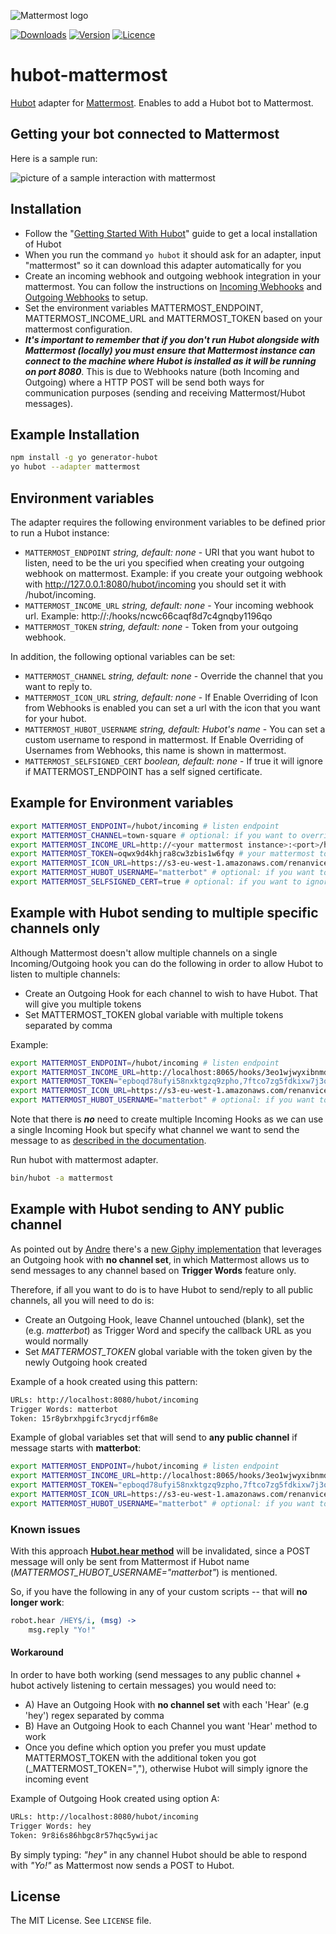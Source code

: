 ![Mattermost logo](https://avatars0.githubusercontent.com/u/9828093?v=3&s=200)

[![Downloads](https://img.shields.io/npm/dm/hubot-mattermost.svg)](https://www.npmjs.com/package/hubot-mattermost)
[![Version](https://img.shields.io/npm/v/hubot-mattermost.svg)](https://github.com/anroots/hubot-mattermost/releases)
[![Licence](https://img.shields.io/npm/l/express.svg)](https://github.com/anroots/hubot-mattermost/blob/master/LICENSE)

# hubot-mattermost

[Hubot](https://github.com/github/hubot) adapter for [Mattermost](http://www.mattermost.org/).
Enables to add a Hubot bot to Mattermost.

## Getting your bot connected to Mattermost

Here is a sample run:

![picture of a sample interaction with mattermost](https://cloud.githubusercontent.com/assets/5564668/11096122/672edb84-8890-11e5-9a69-4662a42b3012.png)

## Installation

* Follow the "[Getting Started With Hubot](https://hubot.github.com/docs/)" guide to get a local installation of Hubot
* When you run the command `yo hubot` it should ask for an adapter, input "mattermost" so it can download this adapter automatically for you
* Create an incoming webhook and outgoing webhook integration in your mattermost. You can follow the instructions on [Incoming Webhooks](http://docs.mattermost.com/developer/webhooks-incoming.html#enabling-incoming-webhooks) and [Outgoing Webhooks](http://docs.mattermost.com/developer/webhooks-outgoing.html#enabling-outgoing-webhooks) to setup.
* Set the environment variables MATTERMOST_ENDPOINT, MATTERMOST_INCOME_URL and MATTERMOST_TOKEN based on your mattermost configuration.
* ***It's important to remember that if you don't run Hubot alongside with Mattermost (locally) you must ensure that Mattermost instance can connect to the machine where Hubot is installed as it will be running on port 8080***. This is due to Webhooks nature (both Incoming and Outgoing) where a HTTP POST will be send both ways for communication purposes (sending and receiving Mattermost/Hubot messages).

## Example Installation

  ```sh
npm install -g yo generator-hubot
yo hubot --adapter mattermost
  ```

## Environment variables

The adapter requires the following environment variables to be defined prior to run a Hubot instance:

* `MATTERMOST_ENDPOINT` _string, default: none_ - URI that you want hubot to listen, need to be the uri you specified when creating your outgoing webhook on mattermost. Example: if you create your outgoing webhook with http://127.0.0.1:8080/hubot/incoming you should set it with /hubot/incoming.
* `MATTERMOST_INCOME_URL` _string, default: none_ - Your incoming webhook url. Example: http://<your mattermost instance>:<port>/hooks/ncwc66caqf8d7c4gnqby1196qo
* `MATTERMOST_TOKEN` _string, default: none_ - Token from your outgoing webhook.

In addition, the following optional variables can be set:

* `MATTERMOST_CHANNEL` _string, default: none_ - Override the channel that you want to reply to.
* `MATTERMOST_ICON_URL` _string, default: none_ - If Enable Overriding of Icon from Webhooks is enabled you can set a url with the icon that you want for your hubot.
* `MATTERMOST_HUBOT_USERNAME` _string, default: Hubot's name_ - You can set a custom username to respond in mattermost. If Enable Overriding of Usernames from Webhooks, this name is shown in mattermost.
* `MATTERMOST_SELFSIGNED_CERT` _boolean, default: none_ - If true it will ignore if MATTERMOST_ENDPOINT has a self signed certificate.

## Example for Environment variables
  ```sh
export MATTERMOST_ENDPOINT=/hubot/incoming # listen endpoint
export MATTERMOST_CHANNEL=town-square # optional: if you want to override your channel
export MATTERMOST_INCOME_URL=http://<your mattermost instance>:<port>/hooks/ncwc66caqf8d7c4gnqby1196qo # your mattermost income url
export MATTERMOST_TOKEN=oqwx9d4khjra8cw3zbis1w6fqy # your mattermost token
export MATTERMOST_ICON_URL=https://s3-eu-west-1.amazonaws.com/renanvicente/toy13.png # optional: if you want to override hubot icon
export MATTERMOST_HUBOT_USERNAME="matterbot" # optional: if you want to override hubot name
export MATTERMOST_SELFSIGNED_CERT=true # optional: if you want to ignore self signed certificate

  ```

## Example with Hubot sending to multiple specific channels only

Although Mattermost doesn't allow multiple channels on a single Incoming/Outgoing hook you can do the following in order to allow Hubot to listen to multiple channels:

* Create an Outgoing Hook for each channel to wish to have Hubot. That will give you multiple tokens
* Set MATTERMOST_TOKEN global variable with multiple tokens separated by comma

Example:
```sh
export MATTERMOST_ENDPOINT=/hubot/incoming # listen endpoint
export MATTERMOST_INCOME_URL=http://localhost:8065/hooks/3eo1wjwyxibnmd5rsusk4h4pgh # your mattermost income url
export MATTERMOST_TOKEN="epboqd78ufyi58nxktgzq9zpho,7ftco7zg5fdkixw7j3okmuo3eo" # your mattermost token for **each Channel**
export MATTERMOST_ICON_URL=https://s3-eu-west-1.amazonaws.com/renanvicente/toy13.png # optional: if you want to override hubot icon
export MATTERMOST_HUBOT_USERNAME="matterbot" # optional: if you want to override hubot name
```

Note that there is ***no*** need to create multiple Incoming Hooks as we can use a single Incoming Hook but specify what channel we want to send the message to as [described in the documentation](http://docs.mattermost.org/integrations/webhooks/Incoming-Webhooks.html).


Run hubot with mattermost adapter.
  ```sh
bin/hubot -a mattermost
  ```

## Example with Hubot sending to ANY public channel

As pointed out by [Andre](https://github.com/devTechi) there's a [new Giphy implementation](https://github.com/mattermost/mattermost-integration-giphy) that leverages an Outgoing hook with **no channel set**, in which Mattermost allows us to send messages to any channel based on **Trigger Words** feature only.

Therefore, if all you want to do is to have Hubot to send/reply to all public channels, all you will need to do is:

* Create an Outgoing Hook, leave Channel untouched (blank), set the <Hubot Name> (e.g. *matterbot*) as Trigger Word and specify the callback URL as you would normally
* Set *MATTERMOST_TOKEN* global variable with the token given by the newly Outgoing hook created

Example of a hook created using this pattern:
```sh
URLs: http://localhost:8080/hubot/incoming
Trigger Words: matterbot
Token: 15r8ybrxhpgifc3rycdjrf6m8e
```

Example of global variables set that will send to **any public channel** if message starts with **matterbot**:
```sh
export MATTERMOST_ENDPOINT=/hubot/incoming # listen endpoint
export MATTERMOST_INCOME_URL=http://localhost:8065/hooks/3eo1wjwyxibnmd5rsusk4h4pgh # your mattermost income url
export MATTERMOST_TOKEN="epboqd78ufyi58nxktgzq9zpho,7ftco7zg5fdkixw7j3okmuo3eo" # your mattermost token
export MATTERMOST_ICON_URL=https://s3-eu-west-1.amazonaws.com/renanvicente/toy13.png # optional: if you want to override hubot icon
export MATTERMOST_HUBOT_USERNAME="matterbot" # optional: if you want to override hubot name
```

### Known issues

With this approach [**Hubot.hear method**](https://hubot.github.com/docs/scripting/#hearing-and-responding) will be invalidated, since a POST message will only be sent from Mattermost if Hubot name (_MATTERMOST_HUBOT_USERNAME="matterbot"_) is mentioned.

So, if you have the following in any of your custom scripts -- that will **no longer work**:

```coffeescript
robot.hear /HEY$/i, (msg) ->
	msg.reply "Yo!"
```

#### Workaround

In order to have both working (send messages to any public channel + hubot actively listening to certain messages) you would need to:

* A) Have an Outgoing Hook with **no channel set** with each 'Hear' (e.g 'hey') regex separated by comma
* B) Have an Outgoing Hook to each Channel you want 'Hear' method to work
* Once you define which option you prefer you must update MATTERMOST_TOKEN with the additional token you got (_MATTERMOST_TOKEN="<token1>,<token2>"), otherwise Hubot will simply ignore the incoming event

Example of Outgoing Hook created using option A:
```sh
URLs: http://localhost:8080/hubot/incoming
Trigger Words: hey
Token: 9r8i6s86hbgc8r57hqc5ywijac
```

By simply typing: *"hey"* in any channel Hubot should be able to respond with *"Yo!"* as Mattermost now sends a POST to Hubot.

## License
The MIT License. See `LICENSE` file.
